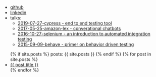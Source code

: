 - <i class="fa fa-github" aria-hidden="true"></i> [github](https://github.com/southekal)
- <i class="fa fa-linkedin" aria-hidden="true"></i> [linkedin](https://linkedin.com/in/southe)
- <i class="fa fa-book"></i> talks:
  - [2019-07-27-cypress - end to end testing tool](https://southekal.com/talks/cypress-presentation.html)
  - [2017-05-25-amazon-lex - converational chatbots](https://southekal.com/talks/amazon-lex-chatbot.html)
  - [2016-10-27-selenium - an introduction to automated integration testing](https://southekal.com/talks/devict-selenium-intro.html)
  - [2015-09-09-behave - primer on behavior driven testing](https://southekal.com/talks/intro-to-behavior-driven-testing-using-behave.html)

<ul>
  {% if site.posts %}
  	posts: {{ site.posts }}
  {% endif %}
  {% for post in site.posts %}
    <li>
      <a href="{{ post.url }}">{{ post.title }}</a>
    </li>
  {% endfor %}
</ul>
